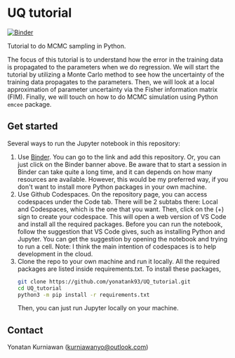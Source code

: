 # UQ tutorial
[![Binder](https://mybinder.org/badge_logo.svg)](https://mybinder.org/v2/gh/yonatank93/UQ_tutorial/main)

Tutorial to do MCMC sampling in Python.

The focus of this tutorial is to understand how the error in the training data is
propagated to the parameters when we do regression. We will start the tutorial by
utilizing a Monte Carlo method to see how the uncertainty of the training data propagates
to the parameters. Then, we will look at a local approximation of parameter uncertainty
via the Fisher information matrix (FIM). Finally, we will touch on how to do MCMC
simulation using Python `emcee` package.

## Get started
Several ways to run the Jupyter notebook in this repository:
1. Use [Binder](https://mybinder.org/). You can go to the link and add this repository.
   Or, you can just click on the Binder banner above. Be aware that to start a session in
   Binder can take quite a long time, and it can depends on how many resources are available.
   However, this would be my preferred way, if you don't want to install more Python packages
   in your own machine.
2. Use Github Codespaces. On the repository page, you can access codespaces under the Code
   tab. There will be 2 subtabs there: Local and Codespaces, which is the one that you want.
   Then, click on the (+) sign to create your codespace. This will open a web version of VS
   Code and install all the required packages. Before you can run the notebook, follow the
   suggestion that VS Code gives, such as installing Python and Jupyter. You can get the
   suggestion by opening the notebook and trying to run a cell.
   Note: I think the main intention of codespaces is to help development in the cloud.
3. Clone the repo to your own machine and run it locally. All the required packages are
   listed inside requirements.txt. To install these packages,
     ```bash
     git clone https://github.com/yonatank93/UQ_tutorial.git
     cd UQ_tutorial
     python3 -m pip install -r requirements.txt
     ```
   Then, you can just run Jupyter locally on your machine.

## Contact
Yonatan Kurniawan (kurniawanyo@outlook.com)

